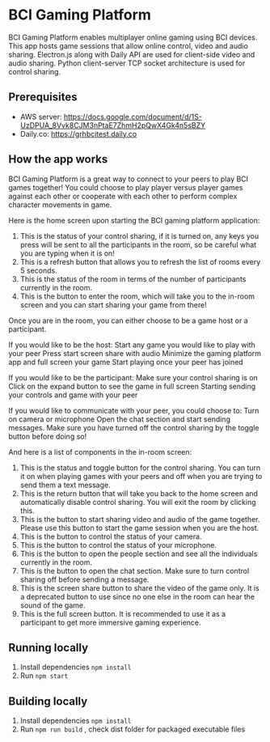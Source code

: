 # BCI Gaming Platform

BCI Gaming Platform enables multiplayer online gaming using BCI devices.
This app hosts game sessions that allow online control, video and audio sharing. Electron.js along with Daily API are used for client-side video and audio sharing. Python client-server TCP socket architecture is used for control sharing. 

## Prerequisites

- AWS server: https://docs.google.com/document/d/1S-UzDPUA_8Vvk8CJM3nPtaE7ZhmH2pQwX4Gk4n5sBZY
- Daily.co: https://grhbcitest.daily.co

## How the app works
BCI Gaming Platform is a great way to connect to your peers to play BCI games together! You could choose to play player versus player games against each other or cooperate with each other to perform complex character movements in game.

Here is the home screen upon starting the BCI gaming platform application:

1. This is the status of your control sharing, if it is turned on, any keys you press will be sent to all the participants in the room, so be careful what you are typing when it is on!
2. This is a refresh button that allows you to refresh the list of rooms every 5 seconds.
3. This is the status of the room in terms of the number of participants currently in the room.
4. This is the button to enter the room, which will take you to the in-room screen and you can start sharing your game from there!

Once you are in the room, you can either choose to be a game host or a participant. 

If you would like to be the host:
Start any game you would like to play with your peer
Press start screen share with audio
Minimize the gaming platform app and full screen your game
Start playing once your peer has joined

If you would like to be the participant:
Make sure your control sharing is on
Click on the expand button to see the game in full screen
Starting sending your controls and game with your peer

If you would like to communicate with your peer, you could choose to:
Turn on camera or microphone 
Open the chat section and start sending messages. Make sure you have turned off the control sharing by the toggle button before doing so!

And here is a list of components in the in-room screen:
1. This is the status and toggle button for the control sharing. You can turn it on when playing games with your peers and off when you are trying to send them a text message.
2. This is the return button that will take you back to the home screen and automatically disable control sharing. You will exit the room by clicking this.
3. This is the button to start sharing video and audio of the game together. Please use this button to start the game session when you are the host.
4. This is the button to control the status of your camera. 
5. This is the button to control the status of your microphone. 
6. This is the button to open the people section and see all the individuals currently in the room.
7. This is the button to open the chat section. Make sure to turn control sharing off before sending a message.
8. This is the screen share button to share the video of the game only. It is a deprecated button to use since no one else in the room can hear the sound of the game.
9. This is the full screen button. It is recommended to use it as a participant to get more immersive gaming experience.

## Running locally

1. Install dependencies `npm install`
2. Run `npm start`

## Building locally
1. Install dependencies `npm install`
2. Run `npm run build` , check dist folder for packaged executable files

